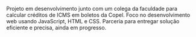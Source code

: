 Projeto em desenvolvimento junto com um colega da faculdade para calcular créditos de ICMS em boletos da Copel. Foco no desenvolvimento web usando JavaScript, HTML e CSS. Parceria para entregar solução eficiente e precisa, ainda em progresso.

